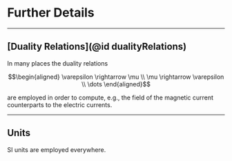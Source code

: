 
# Further Details

---
## [Duality Relations](@id dualityRelations)

In many places the duality relations
```math
\begin{aligned}
\varepsilon \rightarrow \mu \\
\mu \rightarrow \varepsilon \\
\dots
\end{aligned}
```
are employed in order to compute, e.g., the field of the magnetic current counterparts to the electric currents.


---
## Units

SI units are employed everywhere.